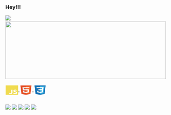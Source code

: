 ### Hey!!!

 <div>
  <a href="https://github.com/botandev">
  <img height="180em" src="https://github-readme-stats.vercel.app/api?username=botandev&show_icons=true&theme=graywhite&include_all_commits=true&count_private=true"/>
  <img height="180em" width="500" src="https://github-readme-stats.vercel.app/api/top-langs/?username=botandev&layout=compact&langs_count=7&theme=graywhite"/>
</div>
  
<div style="display: inline_block"><br>
  <img align="center" alt="botan-Js" height="30" width="40" src="https://raw.githubusercontent.com/devicons/devicon/master/icons/javascript/javascript-plain.svg">
  <img align="center" alt="botan-HTML" height="30" width="40" src="https://raw.githubusercontent.com/devicons/devicon/master/icons/html5/html5-original.svg">
  <img align="center" alt="botan-CSS" height="30" width="40" src="https://raw.githubusercontent.com/devicons/devicon/master/icons/css3/css3-original.svg">
</div>
  
  ##
  
  <div> 
  <a href="https://www.youtube.com/channel/UCKimlY2q9kxTSByhZrtFKDA" target="_blank"><img src="https://img.shields.io/badge/YouTube-white?style=for-the-badge&logo=youtube&logoColor=black" target="_blank"></a>
  <a href="https://www.instagram.com/gabrielfbotan_/" target="_blank"><img src="https://img.shields.io/badge/-Instagram-white?style=for-the-badge&logo=instagram&logoColor=black" target="_blank"></a>
 	<a href="https://www.twitch.tv/botanfps" target="_blank"><img src="https://img.shields.io/badge/Twitch-white?style=for-the-badge&logo=twitch&logoColor=black" target="_blank"></a>
  <a href = "mailto:gabrielficciobotan@gmail.com"><img src="https://img.shields.io/badge/-Gmail-white?style=for-the-badge&logo=gmail&logoColor=black" target="_blank"></a>
  <a href = "https://steamcommunity.com/id/botanfps/"><img src="https://img.shields.io/badge/Steam-white?style=for-the-badge&logo=steam&logoColor=black" target="_blank"></a>
    
    
    


